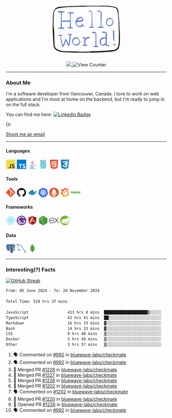 <div align="center">
    <img src="./img/hello_world.webp" height="200px" width="">
    <div>
        <a href="https://www.linkedin.com/in/ajhollid">
            <img src="https://img.shields.io/badge/LinkedIn-blue"/>
        </a>
        <img src="https://komarev.com/ghpvc/?username=ajhollid&color=yellow" alt="View Counter">
    </div>
</div>

---

### About Me

I'm a software developer from Vancouver, Canada. I love to work on web applications and I'm most at home on the backend, but I'm ready to jump in on the full stack.

You can find me here: [![Linkedin Badge](https://img.shields.io/badge/-ajhollid-blue?style=flat&logo=Linkedin&logoColor=white)](https://www.linkedin.com/in/ajhollid)

Or

[Shoot me an email](mailto:ajhollid@gmail.com)

---

#### Languages

<div>
    <img src="./img/devicons/javascript-original.svg" width=30 height=30 alt="JavaScript">
    <img src="/img/devicons/typescript-original.svg" width=30 height=30 alt="TypeScript">
    <img src="./img/devicons/java-original.svg" width=30 height=30 alt="Java">
    <img src="./img/devicons/go-original.svg" width=30 height=30 alt="Golang">
    <img src="./img/devicons/html5-original.svg" width=30 height=30 alt="HTML 5">
    <img src="./img/devicons/css3-original.svg" width=30 height=30 alt="CSS 3">
</div>

#### Tools

<div>
    <img src="./img/devicons/git-original.svg" width=30 height=30 alt="Git">
    <img src="./img/devicons/github-original.svg" width=30 height=30 alt="Github">
    <img src="./img/devicons/docker-original.svg" width=30 
    height=30 alt="Docker">
    <img src="./img/devicons/kubernetes-original.svg" width=30 height=30 alt="K8">
    <img src="./img/devicons/prometheus-original.svg" width=30 height=30 alt="Prometheus">
    <img src="./img/devicons/grafana-original.svg" width=30 height=30 alt="Grafana">
    <img src="./img/devicons/nginx-original.svg" width=30 height=30 alt="Nginx">
</div>

#### Frameworks

<div>
    <img src="./img/devicons/react-original.svg" width=30 height=30 alt="React">
    <img src="./img/devicons/gatsby-original.svg" width=30 height=30 alt="Gatsby">
    <img src="./img/devicons/angularjs-original.svg" width=30 height=30 alt="AngularJS">
    <img src="./img/devicons/nodejs-original.svg" width=30 height=30 alt="NodeJS">
    <img src="./img/devicons/express-original.svg" width=30 height=30 alt="Express">
    <img src="./img/devicons/spring-original.svg" width=30 height=30 alt="Spring">
</div>

#### Data

<div>
    <img src="./img/devicons/postgresql-original.svg" width=30 height=30 alt="Postgresql">
    <img src="./img/devicons/mysql-original.svg" width=30 height=30 alt="Mysql">
    <img src="./img/devicons/mongodb-original.svg" width=30 height=30 alt="MongoDB">
</div>

---

### Interesting(?) Facts

[![GitHub Streak](http://github-readme-streak-stats.herokuapp.com?user=ajhollid)](https://git.io/streak-stats)

 <!--START_SECTION:waka-->

```txt
From: 05 June 2024 - To: 28 November 2024

Total Time: 529 hrs 37 mins

JavaScript                 413 hrs 8 mins  ███████████████████▒░░░░░   77.43 %
TypeScript                 42 hrs 41 mins  ██░░░░░░░░░░░░░░░░░░░░░░░   08.00 %
Markdown                   16 hrs 33 mins  ▓░░░░░░░░░░░░░░░░░░░░░░░░   03.10 %
Bash                       14 hrs 33 mins  ▓░░░░░░░░░░░░░░░░░░░░░░░░   02.73 %
CSS                        9 hrs 48 mins   ▒░░░░░░░░░░░░░░░░░░░░░░░░   01.84 %
Docker                     5 hrs 49 mins   ▒░░░░░░░░░░░░░░░░░░░░░░░░   01.09 %
Other                      3 hrs 57 mins   ▒░░░░░░░░░░░░░░░░░░░░░░░░   00.74 %
```

<!--END_SECTION:waka-->


<!--START_SECTION:activity-->
1. 🗣 Commented on [#992](https://github.com/bluewave-labs/checkmate/issues/992#issuecomment-2508988154) in [bluewave-labs/checkmate](https://github.com/bluewave-labs/checkmate)
2. 🗣 Commented on [#992](https://github.com/bluewave-labs/checkmate/issues/992#issuecomment-2508982898) in [bluewave-labs/checkmate](https://github.com/bluewave-labs/checkmate)
3. 🎉 Merged PR [#1228](https://github.com/bluewave-labs/checkmate/pull/1228) in [bluewave-labs/checkmate](https://github.com/bluewave-labs/checkmate)
4. 🎉 Merged PR [#1227](https://github.com/bluewave-labs/checkmate/pull/1227) in [bluewave-labs/checkmate](https://github.com/bluewave-labs/checkmate)
5. 🎉 Merged PR [#1226](https://github.com/bluewave-labs/checkmate/pull/1226) in [bluewave-labs/checkmate](https://github.com/bluewave-labs/checkmate)
6. 🎉 Merged PR [#1202](https://github.com/bluewave-labs/checkmate/pull/1202) in [bluewave-labs/checkmate](https://github.com/bluewave-labs/checkmate)
7. 🗣 Commented on [#1202](https://github.com/bluewave-labs/checkmate/pull/1202#issuecomment-2508776294) in [bluewave-labs/checkmate](https://github.com/bluewave-labs/checkmate)
8. 🎉 Merged PR [#1220](https://github.com/bluewave-labs/checkmate/pull/1220) in [bluewave-labs/checkmate](https://github.com/bluewave-labs/checkmate)
9. 💪 Opened PR [#1226](https://github.com/bluewave-labs/checkmate/pull/1226) in [bluewave-labs/checkmate](https://github.com/bluewave-labs/checkmate)
10. 🗣 Commented on [#992](https://github.com/bluewave-labs/checkmate/issues/992#issuecomment-2506938131) in [bluewave-labs/checkmate](https://github.com/bluewave-labs/checkmate)
<!--END_SECTION:activity-->
